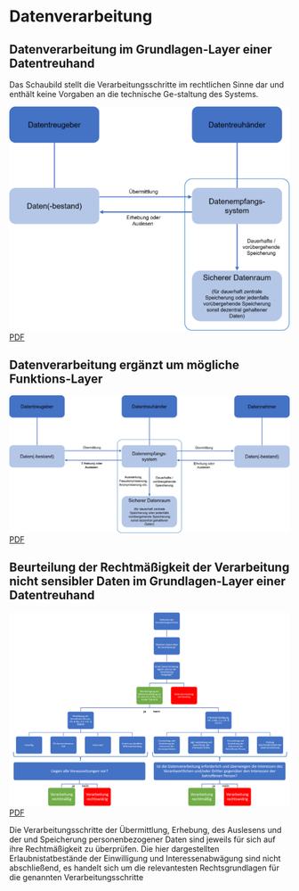 # Datenverarbeitung

## Datenverarbeitung im Grundlagen-Layer einer Datentreuhand

Das Schaubild stellt die Verarbeitungsschritte im rechtlichen Sinne dar und enthält keine Vorgaben an die technische Ge-staltung des Systems.

![](<Verarbeitung im Grundlagen-Layer.png>)
[PDF](<Verarbeitung im Grundlagen-Layer.pdf>)

## Datenverarbeitung ergänzt um mögliche Funktions-Layer

![](<Verarbeitung im Funktions-Layer.png>)
[PDF](<Verarbeitung im Funktions-Layer.pdf>)

## Beurteilung der Rechtmäßigkeit der Verarbeitung nicht sensibler Daten im Grundlagen-Layer einer Datentreuhand

![](<Rechtmäßigkeit.png>)
[PDF](<Rechtmäßigkeit.pdf>)

Die Verarbeitungsschritte der Übermittlung, Erhebung, des Auslesens und der und Speicherung personenbezogener Daten sind jeweils für sich auf ihre Rechtmäßigkeit zu überprüfen. Die hier dargestellten Erlaubnistatbestände der Einwilligung und Interessenabwägung sind nicht abschließend, es handelt sich um die relevantesten Rechtsgrundlagen für die genannten Verarbeitungsschritte
